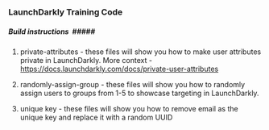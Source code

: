 ### LaunchDarkly Training Code ###

##### Build instructions  #####

1. private-attributes - these files will show you how to make user attributes private in LaunchDarkly. 
More context - https://docs.launchdarkly.com/docs/private-user-attributes 

2. randomly-assign-group - these files will show you how to randomly assign users to groups from 1-5 to showcase targeting in LaunchDarkly. 

3. unique key - these files will show you how to remove email as the unique key and replace it with a random UUID 
